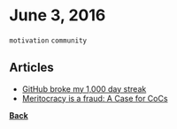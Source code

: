 # June 3, 2016

`motivation` `community`

## Articles

- [GitHub broke my 1,000 day streak](https://medium.freecodecamp.com/github-broke-my-1-000-day-streak-6ec0c4c3a7d9#.vws034vcn)
- [Meritocracy is a fraud: A Case for CoCs](https://medium.com/@Mo_Mack/meritocracy-is-a-fraud-a-case-for-code-of-conducts-25c4c4be4272#.wq0hitchv)


[__Back__](../README.md#jun)
